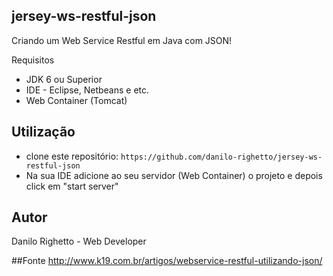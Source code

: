 ## jersey-ws-restful-json
Criando um Web Service Restful em Java com JSON!

Requisitos

* JDK 6 ou Superior
* IDE - Eclipse, Netbeans e etc.
* Web Container (Tomcat)

## Utilização
* clone este repositório: `https://github.com/danilo-righetto/jersey-ws-restful-json`
* Na sua IDE adicione ao seu servidor (Web Container) o projeto e depois click em "start server"

## Autor
Danilo Righetto - Web Developer

##Fonte
http://www.k19.com.br/artigos/webservice-restful-utilizando-json/